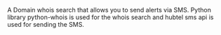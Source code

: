 A Domain whois search that allows you to send alerts via SMS. 
Python library python-whois is used for the whois search and hubtel sms api is used for sending the SMS.
